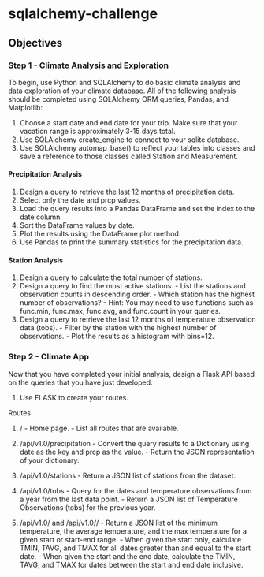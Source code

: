 # sqlalchemy-challenge
## Objectives

### Step 1 - Climate Analysis and Exploration

To begin, use Python and SQLAlchemy to do basic climate analysis and data exploration of your climate database. All of the following analysis should be completed using SQLAlchemy ORM queries, Pandas, and Matplotlib:

  1. Choose a start date and end date for your trip. Make sure that your vacation range is approximately 3-15 days total.
  2. Use SQLAlchemy create_engine to connect to your sqlite database.
  3. Use SQLAlchemy automap_base() to reflect your tables into classes and save a reference to those classes called Station and Measurement.

#### Precipitation Analysis

  1. Design a query to retrieve the last 12 months of precipitation data.
  2. Select only the date and prcp values.
  3. Load the query results into a Pandas DataFrame and set the index to the date column.
  4. Sort the DataFrame values by date.
  5. Plot the results using the DataFrame plot method.
  6. Use Pandas to print the summary statistics for the precipitation data.

#### Station Analysis

  1. Design a query to calculate the total number of stations.
  2. Design a query to find the most active stations.
    - List the stations and observation counts in descending order.
    - Which station has the highest number of observations?
    - Hint: You may need to use functions such as func.min, func.max, func.avg, and func.count in your queries.
  3. Design a query to retrieve the last 12 months of temperature observation data (tobs).
    - Filter by the station with the highest number of observations.
    - Plot the results as a histogram with bins=12.
    
### Step 2 - Climate App

Now that you have completed your initial analysis, design a Flask API based on the queries that you have just developed.
  1. Use FLASK to create your routes.

Routes
  1. /
    - Home page.
    - List all routes that are available.

  2. /api/v1.0/precipitation
    - Convert the query results to a Dictionary using date as the key and prcp as the value.
    - Return the JSON representation of your dictionary.

  3. /api/v1.0/stations
    - Return a JSON list of stations from the dataset.

  4. /api/v1.0/tobs
    - Query for the dates and temperature observations from a year from the last data point.
    - Return a JSON list of Temperature Observations (tobs) for the previous year.

  5. /api/v1.0/<start> and /api/v1.0/<start>/<end>
    - Return a JSON list of the minimum temperature, the average temperature, and the max temperature for a given start or start-end range.
    - When given the start only, calculate TMIN, TAVG, and TMAX for all dates greater than and equal to the start date.
    - When given the start and the end date, calculate the TMIN, TAVG, and TMAX for dates between the start and end date inclusive.
